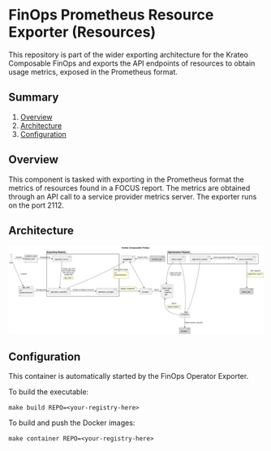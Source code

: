 # FinOps Prometheus Resource Exporter (Resources)
This repository is part of the wider exporting architecture for the Krateo Composable FinOps and exports the API endpoints of resources to obtain usage metrics, exposed in the Prometheus format.

## Summary
1. [Overview](#overview)
2. [Architecture](#architecture)
3. [Configuration](#configuration)

## Overview
This component is tasked with exporting in the Prometheus format the metrics of resources found in a FOCUS report. The metrics are obtained through an API call to a service provider metrics server. The exporter runs on the port 2112. 

## Architecture
![Krateo Composable FinOps Prometheus Exporter Generic](resources/images/KCF-exporter.png)

## Configuration
This container is automatically started by the FinOps Operator Exporter.

To build the executable: 
```
make build REPO=<your-registry-here>
```

To build and push the Docker images:
```
make container REPO=<your-registry-here>
```
